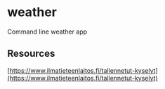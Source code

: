 # weather
Command line weather app
## Resources
[https://www.ilmatieteenlaitos.fi/tallennetut-kyselyt](https://www.ilmatieteenlaitos.fi/tallennetut-kyselyt)
